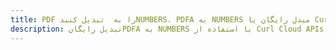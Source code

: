 ---title: PDF را به  تبدیل کنیدNUMBERS، PDFA به NUMBERS مبدل رایگان یا Curl SDKdescription: تبدیل رایگانPDFA به NUMBERS با استفاده از Curl Cloud APIs & SDK همچنین اسناد PDF را در Cloud ایجاد، ویرایش و رندر کنید.---